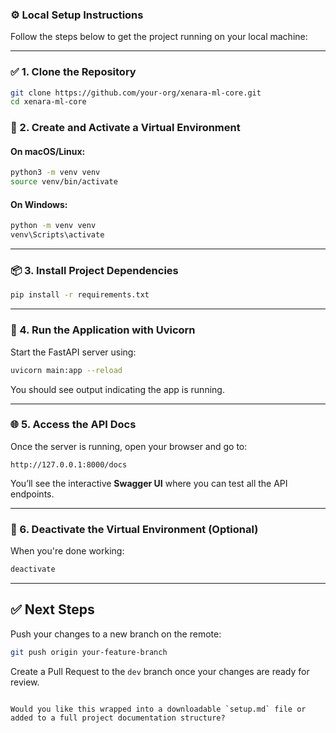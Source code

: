  
### ⚙️ Local Setup Instructions

Follow the steps below to get the project running on your local machine:

---

### ✅ 1. Clone the Repository

```bash
git clone https://github.com/your-org/xenara-ml-core.git
cd xenara-ml-core
```

 

### 🧪 2. Create and Activate a Virtual Environment

#### On macOS/Linux:

```bash
python3 -m venv venv
source venv/bin/activate
```

#### On Windows:

```bash
python -m venv venv
venv\Scripts\activate
```

---

### 📦 3. Install Project Dependencies

```bash
pip install -r requirements.txt
```

---

### 🚀 4. Run the Application with Uvicorn

Start the FastAPI server using:

```bash
uvicorn main:app --reload
```

You should see output indicating the app is running.

---

### 🌐 5. Access the API Docs

Once the server is running, open your browser and go to:

```
http://127.0.0.1:8000/docs
```

You’ll see the interactive **Swagger UI** where you can test all the API endpoints.

---

### 🧼 6. Deactivate the Virtual Environment (Optional)

When you're done working:

```bash
deactivate
```

---

## ✅ Next Steps

Push your changes to a new branch on the remote:

```bash
git push origin your-feature-branch
```

Create a Pull Request to the `dev` branch once your changes are ready for review.
```

Would you like this wrapped into a downloadable `setup.md` file or added to a full project documentation structure?
